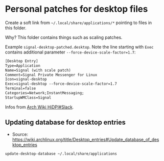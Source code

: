 # Personal patches for desktop files

Create a soft link from `~/.local/share/applications/*` pointing to files in this folder.

Why? This folder contains things such as scaling patches.

Example `signal-desktop-patched.desktop`. Note the line starting with `Exec` contains additional
parameter `--force-device-scale-factor=1.7`:

```txt
[Desktop Entry]
Type=Application
Name=Signal (with scale patch)
Comment=Signal Private Messenger for Linux
Icon=signal-desktop
Exec=signal-desktop --force-device-scale-factor=1.7
Terminal=false
Categories=Network;InstantMessaging;
StartupWMClass=Signal
```

Infos from [Arch Wiki HiDPI#Slack](https://wiki.archlinux.org/index.php/HiDPI#Slack).

## Updating database for desktop entries

- Source: https://wiki.archlinux.org/title/Desktop_entries#Update_database_of_desktop_entries

```shell
update-desktop-database ~/.local/share/applications
```

